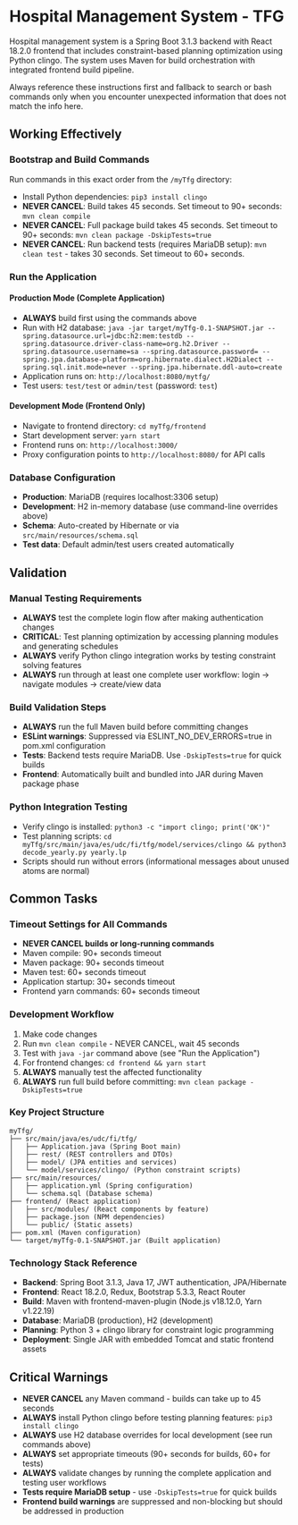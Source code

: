 # Hospital Management System - TFG

Hospital management system is a Spring Boot 3.1.3 backend with React 18.2.0 frontend that includes constraint-based planning optimization using Python clingo. The system uses Maven for build orchestration with integrated frontend build pipeline.

Always reference these instructions first and fallback to search or bash commands only when you encounter unexpected information that does not match the info here.

## Working Effectively

### Bootstrap and Build Commands
Run commands in this exact order from the `/myTfg` directory:

- Install Python dependencies: `pip3 install clingo`
- **NEVER CANCEL**: Build takes 45 seconds. Set timeout to 90+ seconds: `mvn clean compile`
- **NEVER CANCEL**: Full package build takes 45 seconds. Set timeout to 90+ seconds: `mvn clean package -DskipTests=true`
- **NEVER CANCEL**: Run backend tests (requires MariaDB setup): `mvn clean test` - takes 30 seconds. Set timeout to 60+ seconds.

### Run the Application

#### Production Mode (Complete Application)
- **ALWAYS** build first using the commands above
- Run with H2 database: `java -jar target/myTfg-0.1-SNAPSHOT.jar --spring.datasource.url=jdbc:h2:mem:testdb --spring.datasource.driver-class-name=org.h2.Driver --spring.datasource.username=sa --spring.datasource.password= --spring.jpa.database-platform=org.hibernate.dialect.H2Dialect --spring.sql.init.mode=never --spring.jpa.hibernate.ddl-auto=create`
- Application runs on: `http://localhost:8080/mytfg/`
- Test users: `test/test` or `admin/test` (password: `test`)

#### Development Mode (Frontend Only)
- Navigate to frontend directory: `cd myTfg/frontend`
- Start development server: `yarn start`
- Frontend runs on: `http://localhost:3000/`
- Proxy configuration points to `http://localhost:8080/` for API calls

### Database Configuration
- **Production**: MariaDB (requires localhost:3306 setup)
- **Development**: H2 in-memory database (use command-line overrides above)
- **Schema**: Auto-created by Hibernate or via `src/main/resources/schema.sql`
- **Test data**: Default admin/test users created automatically

## Validation

### Manual Testing Requirements
- **ALWAYS** test the complete login flow after making authentication changes
- **CRITICAL**: Test planning optimization by accessing planning modules and generating schedules
- **ALWAYS** verify Python clingo integration works by testing constraint solving features
- **ALWAYS** run through at least one complete user workflow: login → navigate modules → create/view data

### Build Validation Steps
- **ALWAYS** run the full Maven build before committing changes
- **ESLint warnings**: Suppressed via ESLINT_NO_DEV_ERRORS=true in pom.xml configuration
- **Tests**: Backend tests require MariaDB. Use `-DskipTests=true` for quick builds
- **Frontend**: Automatically built and bundled into JAR during Maven package phase

### Python Integration Testing
- Verify clingo is installed: `python3 -c "import clingo; print('OK')"`
- Test planning scripts: `cd myTfg/src/main/java/es/udc/fi/tfg/model/services/clingo && python3 decode_yearly.py yearly.lp`
- Scripts should run without errors (informational messages about unused atoms are normal)

## Common Tasks

### Timeout Settings for All Commands
- **NEVER CANCEL builds or long-running commands**
- Maven compile: 90+ seconds timeout
- Maven package: 90+ seconds timeout  
- Maven test: 60+ seconds timeout
- Application startup: 30+ seconds timeout
- Frontend yarn commands: 60+ seconds timeout

### Development Workflow
1. Make code changes
2. Run `mvn clean compile` - NEVER CANCEL, wait 45 seconds
3. Test with `java -jar` command above (see "Run the Application")
4. For frontend changes: `cd frontend && yarn start`
5. **ALWAYS** manually test the affected functionality
6. **ALWAYS** run full build before committing: `mvn clean package -DskipTests=true`

### Key Project Structure
```
myTfg/
├── src/main/java/es/udc/fi/tfg/
│   ├── Application.java (Spring Boot main)
│   ├── rest/ (REST controllers and DTOs)
│   ├── model/ (JPA entities and services)
│   └── model/services/clingo/ (Python constraint scripts)
├── src/main/resources/
│   ├── application.yml (Spring configuration)
│   └── schema.sql (Database schema)
├── frontend/ (React application)
│   ├── src/modules/ (React components by feature)
│   ├── package.json (NPM dependencies)
│   └── public/ (Static assets)
├── pom.xml (Maven configuration)
└── target/myTfg-0.1-SNAPSHOT.jar (Built application)
```

### Technology Stack Reference
- **Backend**: Spring Boot 3.1.3, Java 17, JWT authentication, JPA/Hibernate
- **Frontend**: React 18.2.0, Redux, Bootstrap 5.3.3, React Router
- **Build**: Maven with frontend-maven-plugin (Node.js v18.12.0, Yarn v1.22.19)
- **Database**: MariaDB (production), H2 (development)
- **Planning**: Python 3 + clingo library for constraint logic programming
- **Deployment**: Single JAR with embedded Tomcat and static frontend assets

## Critical Warnings

- **NEVER CANCEL** any Maven command - builds can take up to 45 seconds
- **ALWAYS** install Python clingo before testing planning features: `pip3 install clingo`  
- **ALWAYS** use H2 database overrides for local development (see run commands above)
- **ALWAYS** set appropriate timeouts (90+ seconds for builds, 60+ for tests)
- **ALWAYS** validate changes by running the complete application and testing user workflows
- **Tests require MariaDB setup** - use `-DskipTests=true` for quick builds
- **Frontend build warnings** are suppressed and non-blocking but should be addressed in production